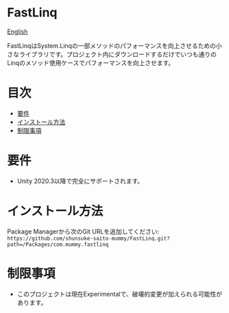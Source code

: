 # FastLinq

[English](README.md)

FastLinqはSystem.Linqの一部メソッドのパフォーマンスを向上させるための小さなライブラリです。プロジェクト内にダウンロードするだけでいつも通りのLinqのメソッド使用ケースでパフォーマンスを向上させます。

# 目次

 - [要件](#要件)
 - [インストール方法](#インストール方法)
 - [制限事項](#制限事項)


# 要件
- Unity 2020.3以降で完全にサポートされます。

# インストール方法
Package Managerから次のGit URLを追加してください: `https://github.com/shunsuke-saito-mummy/FastLinq.git?path=/Packages/com.mummy.fastlinq`
 
# 制限事項
- このプロジェクトは現在Experimentalで、破壊的変更が加えられる可能性があります。
